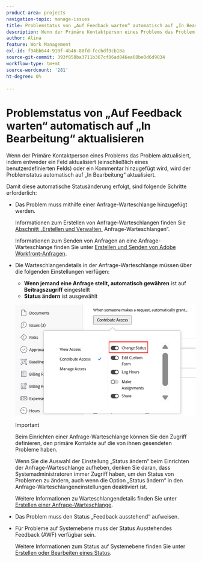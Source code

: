 ```yaml
---
product-area: projects
navigation-topic: manage-issues
title: Problemstatus von „Auf Feedback warten“ automatisch auf „In Bearbeitung“ aktualisieren
description: Wenn der Primäre Kontaktperson eines Problems das Problem aktualisiert, indem entweder ein Feld aktualisiert (einschließlich eines benutzerdefinierten Felds) oder ein Kommentar hinzugefügt wird, wird der Problemstatus automatisch auf „In Bearbeitung“ aktualisiert.
author: Alina
feature: Work Management
exl-id: f94bb644-910f-4b46-80fd-fecbdf9cb18a
source-git-commit: 393f858ba3711b367cf06ad846ea60be0d6d9034
workflow-type: tm+mt
source-wordcount: '281'
ht-degree: 0%

---
```


# Problemstatus von „Auf Feedback warten“ automatisch auf „In Bearbeitung“ aktualisieren

<!--Audited: 109/2025-->

Wenn der Primäre Kontaktperson eines Problems das Problem aktualisiert, indem entweder ein Feld aktualisiert (einschließlich eines benutzerdefinierten Felds) oder ein Kommentar hinzugefügt wird, wird der Problemstatus automatisch auf „In Bearbeitung“ aktualisiert.

Damit diese automatische Statusänderung erfolgt, sind folgende Schritte erforderlich:

* Das Problem muss mithilfe einer Anfrage-Warteschlange hinzugefügt werden.

  Informationen zum Erstellen von Anfrage-Warteschlangen finden Sie [&#x200B; Abschnitt „Erstellen und Verwalten &#x200B;](../../../manage-work/requests/create-and-manage-request-queues/create-manage-request-queues.md) Anfrage-Warteschlangen“.

  Informationen zum Senden von Anfragen an eine Anfrage-Warteschlange finden Sie unter [Erstellen und Senden von Adobe Workfront-Anfragen](../../../manage-work/requests/create-requests/create-submit-requests.md).

* Die Warteschlangendetails in der Anfrage-Warteschlange müssen über die folgenden Einstellungen verfügen:
   * **Wenn jemand eine Anfrage stellt, automatisch gewähren** ist auf **Beitragszugriff** eingestellt
   * **Status ändern** ist ausgewählt

  ![Warteschlangendetails gewähren Beitragszugriff, und der Änderungsstatus ist ausgewählt.](assets/queuedetails-contributeaccess-changestatus.png)

  >[!IMPORTANT]
  >
  >  Beim Einrichten einer Anfrage-Warteschlange können Sie den Zugriff definieren, den primäre Kontakte auf die von ihnen gesendeten Probleme haben.
  >
  >Wenn Sie die Auswahl der Einstellung „Status ändern“ beim Einrichten der Anfrage-Warteschlange aufheben, denken Sie daran, dass Systemadministratoren immer Zugriff haben, um den Status von Problemen zu ändern, auch wenn die Option „Status ändern“ in den Anfrage-Warteschlangeneinstellungen deaktiviert ist.

  Weitere Informationen zu Warteschlangendetails finden Sie unter [Erstellen einer Anfrage-Warteschlange](../../../manage-work/requests/create-and-manage-request-queues/create-request-queue.md).

* Das Problem muss den Status „Feedback ausstehend“ aufweisen.
* Für Probleme auf Systemebene muss der Status Ausstehendes Feedback (AWF) verfügbar sein.

  Weitere Informationen zum Status auf Systemebene finden Sie unter [Erstellen oder Bearbeiten eines Status](../../../administration-and-setup/customize-workfront/creating-custom-status-and-priority-labels/create-or-edit-a-status.md).
